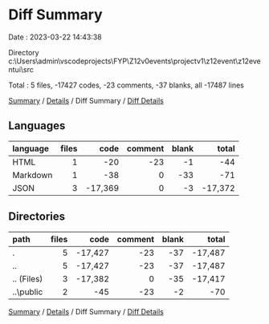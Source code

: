# Diff Summary

Date : 2023-03-22 14:43:38

Directory c:\\Users\\admin\\vscodeprojects\\FYP\\Z12v0events\\projectv1\\z12event\\z12eventui\\src

Total : 5 files,  -17427 codes, -23 comments, -37 blanks, all -17487 lines

[Summary](results.md) / [Details](details.md) / Diff Summary / [Diff Details](diff-details.md)

## Languages
| language | files | code | comment | blank | total |
| :--- | ---: | ---: | ---: | ---: | ---: |
| HTML | 1 | -20 | -23 | -1 | -44 |
| Markdown | 1 | -38 | 0 | -33 | -71 |
| JSON | 3 | -17,369 | 0 | -3 | -17,372 |

## Directories
| path | files | code | comment | blank | total |
| :--- | ---: | ---: | ---: | ---: | ---: |
| . | 5 | -17,427 | -23 | -37 | -17,487 |
| .. | 5 | -17,427 | -23 | -37 | -17,487 |
| .. (Files) | 3 | -17,382 | 0 | -35 | -17,417 |
| ..\\public | 2 | -45 | -23 | -2 | -70 |

[Summary](results.md) / [Details](details.md) / Diff Summary / [Diff Details](diff-details.md)